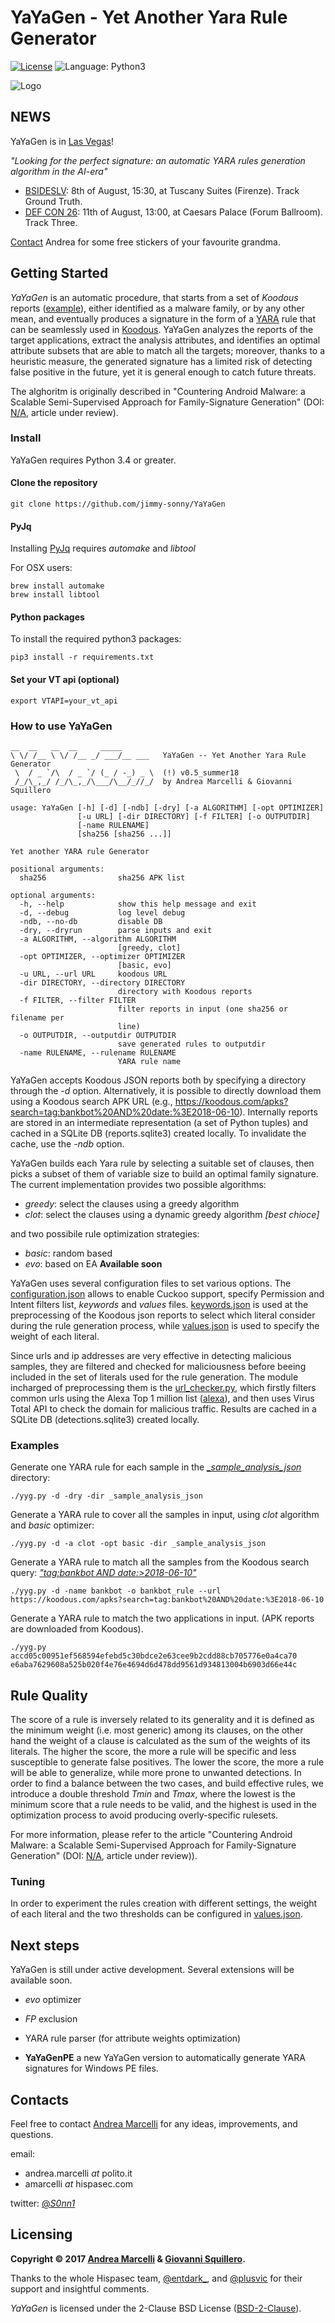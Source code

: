# YaYaGen - Yet Another Yara Rule Generator

[![License](https://img.shields.io/badge/License-BSD%202--Clause-orange.svg)](https://opensource.org/licenses/BSD-2-Clause)
![Language: Python3](https://img.shields.io/badge/language-python3-blue.svg)

![Logo](yayagen_small.png)

## NEWS

YaYaGen is in [Las Vegas](https://jimmy-sonny.github.io/LasVegas18/)!

*"Looking for the perfect signature: an automatic YARA rules generation algorithm in the AI-era"*
* [BSIDESLV](https://www.bsideslv.org/schedule/): 8th of August, 15:30, at Tuscany Suites (Firenze). Track Ground Truth.
* [DEF CON 26](https://www.defcon.org/html/defcon-26/dc-26-speakers.html#Marcelli): 11th of August, 13:00, at Caesars Palace (Forum Ballroom). Track Three.

[Contact](https://twitter.com/_S0nn1_) Andrea for some free stickers of your favourite grandma.

## Getting Started

*YaYaGen* is an automatic procedure, that starts from a set of *Koodous* reports ([example](_sample_analysis_json/0001eaa3e2045867d857e6b7c837f3476fb1f659fbe4eda9b1f25af15b132475.json)), either identified as a malware family, or by any other mean, and eventually produces a signature in the form of a [YARA](https://virustotal.github.io/yara/) rule that can be seamlessly used in [Koodous](https://koodous.com/). YaYaGen analyzes the reports of the target applications, extract the analysis attributes, and identifies an optimal attribute subsets that are able to match all the targets; moreover, thanks to a heuristic measure, the generated signature has a limited risk of detecting false positive in the future, yet it is general enough to catch future threats.

The alghoritm is originally described in "Countering Android Malware: a Scalable Semi-Supervised Approach for Family-Signature Generation" (DOI: [N/A](), article under review).

### Install

YaYaGen requires Python 3.4 or greater.

#### Clone the repository
```
git clone https://github.com/jimmy-sonny/YaYaGen
```

#### PyJq 
Installing [PyJq](https://pypi.python.org/pypi/pyjq) requires *automake* and *libtool*

For OSX users:
```
brew install automake
brew install libtool
```

#### Python packages

To install the required python3 packages:
```
pip3 install -r requirements.txt
```

#### Set your VT api (optional)

```
export VTAPI=your_vt_api
```

### How to use YaYaGen

```
__  __   __  __     _____
\ \/ /__ \ \/ /__ _/ ___/__ ___   YaYaGen -- Yet Another Yara Rule Generator
 \  / _ `/\  / _ `/ (_ / -_) _ \  (!) v0.5_summer18
 /_/\_,_/ /_/\_,_/\___/\__/_//_/  by Andrea Marcelli & Giovanni Squillero

usage: YaYaGen [-h] [-d] [-ndb] [-dry] [-a ALGORITHM] [-opt OPTIMIZER]
               [-u URL] [-dir DIRECTORY] [-f FILTER] [-o OUTPUTDIR]
               [-name RULENAME]
               [sha256 [sha256 ...]]

Yet another YARA rule Generator

positional arguments:
  sha256                sha256 APK list

optional arguments:
  -h, --help            show this help message and exit
  -d, --debug           log level debug
  -ndb, --no-db         disable DB
  -dry, --dryrun        parse inputs and exit
  -a ALGORITHM, --algorithm ALGORITHM
                        [greedy, clot]
  -opt OPTIMIZER, --optimizer OPTIMIZER
                        [basic, evo]
  -u URL, --url URL     koodous URL
  -dir DIRECTORY, --directory DIRECTORY
                        directory with Koodous reports
  -f FILTER, --filter FILTER
                        filter reports in input (one sha256 or filename per
                        line)
  -o OUTPUTDIR, --outputdir OUTPUTDIR
                        save generated rules to outputdir
  -name RULENAME, --rulename RULENAME
                        YARA rule name
```

YaYaGen accepts Koodous JSON reports both by specifying a directory through the *-d* option. Alternatively, it is possible to directly download them using a Koodous search APK URL (e.g., https://koodous.com/apks?search=tag:bankbot%20AND%20date:%3E2018-06-10). Internally reports are stored in an intermediate representation (a set of Python tuples) and cached in a SQLite DB (reports.sqlite3) created locally. To invalidate the cache, use the *-ndb* option.

YaYaGen builds each Yara rule by selecting a suitable set of clauses, then picks a subset of them of variable size to build an optimal family signature.
The current implementation provides two possible algorithms:
* *greedy*: select the clauses using a greedy algorithm
* *clot*: select the clauses using a dynamic greedy algorithm *[best chioce]*

and two possibile rule optimization strategies:
* *basic*: random based
* *evo*: based on EA **Available soon**

YaYaGen uses several configuration files to set various options. The [configuration.json](_config/configuration.json) allows to enable Cuckoo support, specify Permission and Intent filters list, *keywords* and *values* files. [keywords.json](_config/keywords.json) is used at the preprocessing of the Koodous json reports to select which literal consider during the rule generation process, while [values.json](_config/values.json) is used to specify the weight of each literal.

Since urls and ip addresses are very effective in detecting malicious samples, they are filtered and checked for maliciousness before beeing included in the set of literals used for the rule generation. The module incharged of preprocessing them is the [url_checker.py](yayagen/url_checker.py), which firstly filters common urls using the Alexa Top 1 million list ([alexa](_top_domains/top-1m.csv)), and then uses Virus Total API to check the domain for malicious traffic. Results are cached in a SQLite DB (detections.sqlite3) created locally.


### Examples

Generate one YARA rule for each sample in the *[_sample_analysis_json](_sample_analysis_json)* directory:
```
./yyg.py -d -dry -dir _sample_analysis_json
```


Generate a YARA rule to cover all the samples in input, using *clot* algorithm and *basic* optimizer:
```
./yyg.py -d -a clot -opt basic -dir _sample_analysis_json
```


Generate a YARA rule to match all the samples from the Koodous search query: [*"tag:bankbot AND date:>2018-06-10"*](https://koodous.com/apks?search=tag:bankbot%20AND%20date:%3E2018-06-10)
```
./yyg.py -d -name bankbot -o bankbot_rule --url https://koodous.com/apks?search=tag:bankbot%20AND%20date:%3E2018-06-10
```


Generate a YARA rule to match the two applications in input. (APK reports are downloaded from Koodous).
```
./yyg.py accd05c00951ef568594efebd5c30bdce2e63cee9b2cdd88cb705776e0a4ca70 e6aba7629608a525b020f4e76e4694d6d478dd9561d934813004b6903d66e44c
```

## Rule Quality

The score of a rule is inversely related to its generality and it is defined as the minimum weight (i.e. most generic) among its clauses, on the other hand the weight of a clause is calculated as the sum of the weights of its literals. The higher the score, the more a rule will be specific and less susceptible to generate false positives. The lower the score, the more a rule will be able to generalize, while more prone to unwanted detections. In order to find a balance between the two cases, and build effective rules, we introduce a double threshold *Tmin* and *Tmax*, where the lowest is the minimum score that a rule needs to be valid, and the highest is used in the optimization process to avoid producing overly-specific rulesets.

For more information, please refer to the article "Countering Android Malware: a Scalable Semi-Supervised Approach for Family-Signature Generation" (DOI: [N/A](), article under review)).


### Tuning

In order to experiment the rules creation with different settings, the weight of each literal and the two thresholds can be configured in [values.json](_config/values.json).


## Next steps

YaYaGen is still under active development. Several extensions will be available soon.

* *evo* optimizer
* *FP* exclusion
* YARA rule parser (for attribute weights optimization)

* **YaYaGenPE** a new YaYaGen version to automatically generate YARA signatures for Windows PE files.


## Contacts

Feel free to contact [Andrea Marcelli](https://jimmy-sonny.github.io/) for any ideas, improvements, and questions.

email:
* andrea.marcelli *at* polito.it
* amarcelli *at* hispasec.com

twitter: [@_S0nn1_](https://twitter.com/_S0nn1_)


## Licensing

**Copyright © 2017 [Andrea Marcelli](https://jimmy-sonny.github.io/) & [Giovanni Squillero](http://staff.polito.it/giovanni.squillero/).**

Thanks to the whole Hispasec team, [@entdark_](https://twitter.com/entdark_?lang=es), and [@plusvic](https://twitter.com/plusvic?lang=es) for their support and insightful comments.

*YaYaGen* is licensed under the 2-Clause BSD License ([BSD-2-Clause](https://opensource.org/licenses/BSD-2-Clause)).